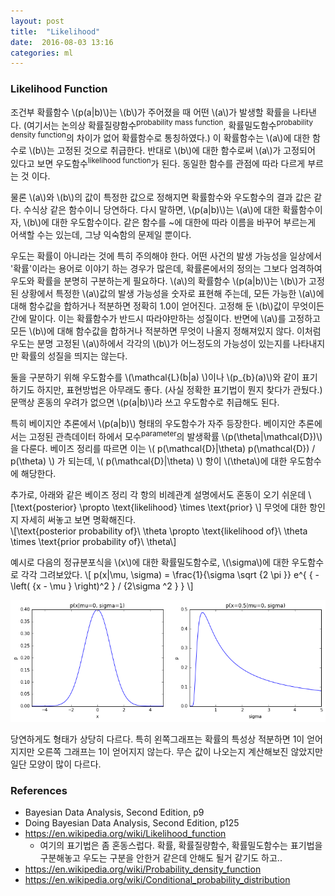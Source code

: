 ```yaml
---
layout: post
title:  "Likelihood"
date:  2016-08-03 13:16
categories: ml
---
```


### Likelihood Function
조건부 확률함수 \\(p(a\|b)\\)는 \\(b\\)가 주어졌을 때 어떤 \\(a\\)가 발생할 확률을 나타낸다. (여기서는 논의상 확률질량함수<sup>probability mass function</sup>, 확률밀도함수<sup>probability density function</sup>의 차이가 없어 확률함수로 통칭하였다.) 이 확률함수는 \\(a\\)에 대한 함수로 \\(b\\)는 고정된 것으로 취급한다. 반대로 \\(b\\)에 대한 함수로써 \\(a\\)가 고정되어 있다고 보면 우도함수<sup>likelihood function</sup>가 된다. 동일한 함수를 관점에 따라 다르게 부르는 것 이다.

물론 \\(a\\)와 \\(b\\)의 값이 특정한 값으로 정해지면 확률함수와 우도함수의 결과 값은 같다. 수식상 같은 함수이니 당연하다. 다시 말하면, \\(p(a\|b)\\)는 \\(a\\)에 대한 확률함수이자, \\(b\\)에 대한 우도함수이다. 같은 함수를 ~에 대한에 따라 이름을 바꾸어 부르는게 어색할 수는 있는데, 그냥 익숙함의 문제일 뿐이다.

우도는 확률이 아니라는 것에 특히 주의해야 한다. 어떤 사건의 발생 가능성을 일상에서 '확률'이라는 용어로 이야기 하는 경우가 많은데, 확률론에서의 정의는 그보다 엄격하여 우도와 확률을 분명히 구분하는게 필요하다. \\(a\\)의 확률함수 \\(p(a\|b)\\)는 \\(b\\)가 고정된 상황에서 특정한 \\(a\\)값의 발생 가능성을 숫자로 표현해 주는데, 모든 가능한  \\(a\\)에 대해 함수값을 합하거나 적분하면 정확히 1.0이 얻어진다. 고정해 둔 \\(b\\)값이 무엇이든간에 말이다. 이는 확률함수가 반드시 따라야만하는 성질이다. 반면에 \\(a\\)를 고정하고 모든 \\(b\\)에 대해 함수값을 합하거나 적분하면 무엇이 나올지 정해져있지 않다. 이처럼 우도는 분명 고정된 \\(a\\)하에서 각각의 \\(b\\)가 어느정도의 가능성이 있는지를 나타내지만 확률의 성질을 띄지는 않는다.

둘을 구분하기 위해 우도함수를 \\(\mathcal{L}(b\|a) \\)이나 \\(p_{b}(a)\\)와 같이 표기하기도 하지만, 표현방법은 아무래도 좋다. (사실 정확한 표기법이 뭔지 찾다가 관뒀다.) 문맥상 혼동의 우려가 없으면 \\(p(a\|b)\\)라 쓰고 우도함수로 취급해도 된다.

특히 베이지안 추론에서 \\(p(a\|b)\\) 형태의 우도함수가 자주 등장한다. 베이지안 추론에서는 고정된 관측데이터 하에서 모수<sup>parameter</sup>의 발생확률 \\(p(\theta\|\mathcal{D})\\)을 다룬다. 베이즈 정리를 따르면 이는 \\( p(\\mathcal{D}\|\theta) p(\\mathcal{D}) / p(\theta) \\) 가 되는데, \\( p(\\mathcal{D}\|\theta) \\) 항이 \\(\theta\\)에 대한 우도함수에 해당한다.

추가로, 아래와 같은 베이즈 정리 각 항의 비례관계 설명에서도 혼동이 오기 쉬운데
\\[\text{posterior} \propto \text{likelihood} \times \text{prior} \\]
무엇에 대한 항인지 자세히 써놓고 보면 명확해진다.   
\\\[\text{posterior probability of}\ \theta \propto \text{likelihood of}\ \theta \times \text{prior probability of}\ \theta\\]


예시로 다음의 정규분포식을 \\(x\\)에 대한 확률밀도함수로, \\(\sigma\\)에 대한 우도함수로 각각 그려보았다.
\\[
p(x|\mu, \sigma) = \frac{1}{\sigma \sqrt {2 \pi }} e^{ { - \left( {x - \mu } \right)^2 } / {2\sigma ^2 } }
\\]

![probability_likelihood](/images/likelihood-fig1.png)

당연하게도 형태가 상당히 다르다. 특히 왼쪽그래프는 확률의 특성상 적분하면 1이 얻어지지만 오른쪽 그래프는 1이 얻어지지 않는다. 무슨 값이 나오는지 계산해보진 않았지만 일단 모양이 많이 다르다.

### References
* Bayesian Data Analysis, Second Edition, p9
* Doing Bayesian Data Analysis, Second Edition, p125
* https://en.wikipedia.org/wiki/Likelihood_function
  * 여기의 표기법은 좀 혼동스럽다. 확률, 확률질량함수, 확률밀도함수는 표기법을 구분해놓고 우도는 구분을 안한거 같은데 안해도 될거 같기도 하고..
* https://en.wikipedia.org/wiki/Probability_density_function
* https://en.wikipedia.org/wiki/Conditional_probability_distribution

